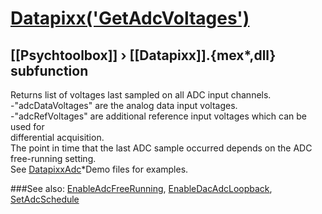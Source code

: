 # [Datapixx('GetAdcVoltages')](Datapixx-GetAdcVoltages) 
## [[Psychtoolbox]] &#8250; [[Datapixx]].{mex*,dll} subfunction


Returns list of voltages last sampled on all ADC input channels.  
-"adcDataVoltages" are the analog data input voltages.  
-"adcRefVoltages" are additional reference input voltages which can be used for  
differential acquisition.  
The point in time that the last ADC sample occurred depends on the ADC  
free-running setting.  
See [DatapixxAdc](DatapixxAdc)\*Demo files for examples.  
  


###See also:
[EnableAdcFreeRunning](Datapixx-EnableAdcFreeRunning), [EnableDacAdcLoopback](Datapixx-EnableDacAdcLoopback), [SetAdcSchedule](Datapixx-SetAdcSchedule)
